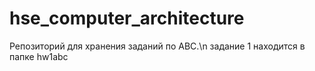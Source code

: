 # hse_computer_architecture
Репозиторий для хранения заданий по АВС.\n
задание 1 находится в папке hw1abc
